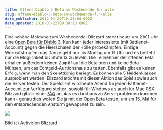 ```yaml
---
title: Offene Diablo 3 Beta am Wochenende für alle
slug: offene-diablo-3-beta-am-wochenende-fur-alle
date_published: 2012-04-20T10:25:06.000Z
date_updated: 2018-08-22T09:38:10.000Z
---
```


Eine schöne Meldung zum Wochenende: Blizzard startet heute um 21:01 Uhr eine [Open Beta für Diablo 3](http://eu.battle.net/d3/de/blog/4105609/Offenes_Wochende_beim_Diablo_III-Betatest_-20_04_2012#blog). Nun kann jeder Interessierte (mit Battlenet-Account) gegen die Heerscharen der Hölle probekämpfen. Einzige Wermutstropfen: das Ganze geht nur bis Montag um 19 Uhr und es besteht nur die Möglichkeit bis Stufe 13 zu leveln. Die Teilnehmer der offenen Beta erhalten außerdem keinen Zugriff auf die Betaforen und keine Beta-Münzen, um das Echtgeld-Auktionshaus zu testen. Ebenfalls gibt es keinen Erfolg, wenn man den Skelettkönig besiegt. Es können alle 5 Heldenklassen ausprobiert werden. Blizzard möchte mit dieser Aktion das Spiel sowie auch die Server testen. Der Spielclient wird heute Abend für jeden Battlenet-Account zur Verfügung stehen, sowohl für Windows als auch für Mac OSX. Blizzard gibt in einer [FAQ](http://eu.battle.net/d3/de/blog/4105609/Offenes_Wochende_beim_Diablo_III-Betatest_-20_04_2012#blog) an, das es durchaus zu Serverproblemen kommen kann - genau dies wollen Sie ja mit der Open Beta testen, um am 15. Mai für den entsprechenden Ansturm gewappnet zu sein.

[![](//picdump.thafaker.de/2012/04/1XRVXA2FHC7T1315210939152.jpg)](__GHOST_URL__/offene-diablo-3-beta-am-wochenende-fur-alle/1xrvxa2fhc7t1315210939152/)

Bild (c) Activision Blizzard
